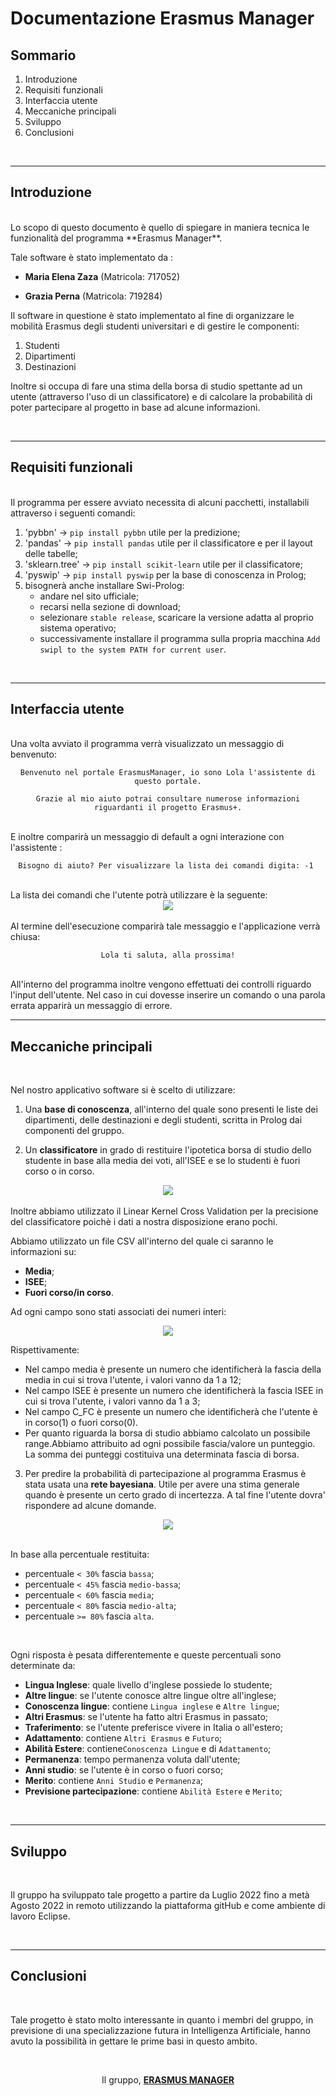 # Documentazione Erasmus Manager

## **Sommario**

1. Introduzione
2. Requisiti funzionali
3. Interfaccia utente
4. Meccaniche principali
5. Sviluppo
6. Conclusioni

<br>

***
## **Introduzione**
<br>
Lo scopo di questo documento è quello di spiegare in maniera tecnica le funzionalità del programma **Erasmus Manager**.

Tale software è stato implementato da : 

- **Maria Elena Zaza** (Matricola: 717052)

- **Grazia Perna** (Matricola: 719284)

Il software in questione è stato implementato al fine di organizzare le mobilità Erasmus degli studenti universitari e di gestire le componenti:
1. Studenti
2. Dipartimenti
3. Destinazioni

Inoltre si occupa di fare una stima della borsa di studio spettante ad un utente (attraverso l'uso di un classificatore) e di calcolare la probabilità di poter partecipare al progetto in base ad alcune informazioni.

<br>

***
## **Requisiti funzionali**
<br>
Il programma per essere avviato necessita di alcuni pacchetti, installabili attraverso i seguenti comandi:

1. 'pybbn' -> ```pip install pybbn``` utile per la predizione;
2. 'pandas' -> ```pip install pandas``` utile per il classificatore e per il layout delle tabelle;
3. 'sklearn.tree' -> ```pip install scikit-learn``` utile per il classificatore; 
4. 'pyswip' -> ```pip install pyswip``` per la base di conoscenza in Prolog;
5.  bisognerà anche installare Swi-Prolog:
    - andare nel sito ufficiale;
    - recarsi nella sezione di download;
    - selezionare ```stable release```, scaricare la versione adatta al proprio sistema operativo;
    - successivamente installare il programma sulla propria macchina ```Add swipl to the system PATH for current user```.

<br>

***
## **Interfaccia utente**
<br>
Una volta avviato il programma verrà visualizzato un messaggio di benvenuto:

<br>
<center>

```Benvenuto nel portale ErasmusManager, io sono Lola l'assistente di questo portale.```

```Grazie al mio aiuto potrai consultare numerose informazioni riguardanti il progetto Erasmus+.```
</center>
<br>
E inoltre comparirà un messaggio di default a ogni interazione con l'assistente :

<br>
<center>

```Bisogno di aiuto? Per visualizzare la lista dei comandi digita: -1 ```

</center>
<br>
La lista dei comandi che l'utente potrà utilizzare è la seguente:

<br>
<center><img src = "comandi.PNG"></center>

<br>
Al termine dell'esecuzione comparirà tale messaggio e l'applicazione verrà chiusa:

<br>
<center>

```Lola ti saluta, alla prossima!```

</center>

<br>
All'interno del programma inoltre vengono effettuati dei controlli riguardo l'input dell'utente. Nel caso in cui dovesse inserire un comando o una parola errata apparirà un messaggio di errore.

<br>

***

## **Meccaniche principali**
<br>

Nel nostro applicativo software si è scelto di utilizzare:

1. Una **base di conoscenza**, all'interno del quale sono presenti le liste dei dipartimenti, delle destinazioni e degli studenti, scritta in Prolog dai componenti del gruppo.

2. Un **classificatore** in grado di restituire l'ipotetica borsa di studio dello studente in base alla media dei voti, all'ISEE e se lo studenti è fuori corso o in corso.

<center><img src = "esempioclassificatore.PNG"></center>
<br>
Inoltre abbiamo utilizzato il Linear Kernel Cross Validation per la precisione del classificatore poichè i dati a nostra disposizione erano pochi. 

Abbiamo utilizzato un file CSV all'interno del quale ci saranno le informazioni su:
* **Media**;
* **ISEE**;
* **Fuori corso/in corso**.

Ad ogni campo sono stati associati dei numeri interi:

<center><img src = "esempioborsa.PNG"></center>

Rispettivamente:
* Nel campo media è presente un numero che identificherà la fascia della media in cui si trova l'utente, i valori vanno da 1 a 12;
* Nel campo ISEE è presente un numero che identificherà la fascia ISEE in cui si trova l'utente, i valori vanno da 1 a 3;
* Nel campo C_FC è presente un numero che identificherà che l'utente è in corso(1) o fuori corso(0).
* Per quanto riguarda la borsa di studio abbiamo calcolato un possibile range.Abbiamo attribuito ad ogni possibile fascia/valore un punteggio. La somma dei punteggi costituiva una determinata fascia di borsa.

3. Per predire la probabilità di partecipazione al programma Erasmus è stata usata una  **rete bayesiana**. Utile per avere una stima generale 
quando è presente un certo grado di incertezza. A tal fine l'utente dovra' rispondere ad alcune domande.

<center><img src = "esempioprob.PNG"></center>

<br>

In base alla percentuale restituita:
* percentuale ```< 30%``` fascia ```bassa```;
* percentuale ```< 45%``` fascia ```medio-bassa```;
* percentuale ```< 60%``` fascia ```media```;
* percentuale ```< 80%``` fascia ```medio-alta```;
* percentuale ```>= 80%``` fascia ```alta```.

<br>

Ogni risposta è pesata differentemente e queste percentuali sono determinate da:

* **Lingua Inglese**: quale livello d'inglese possiede lo studente;  
* **Altre lingue**: se l'utente conosce altre lingue oltre all'inglese;
* **Conoscenza lingue**: contiene ```Lingua inglese``` e ```Altre lingue```;
* **Altri Erasmus**: se l'utente ha fatto altri Erasmus in passato;
* **Traferimento**: se l'utente preferisce vivere in Italia o all'estero;
* **Adattamento**: contiene ```Altri Erasmus``` e ```Futuro```;
* **Abilità Estere**: contiene```Conoscenza Lingue``` e di ```Adattamento```;
* **Permanenza**: tempo permanenza voluta dall'utente;
* **Anni studio**: se l'utente è in corso o fuori corso;
* **Merito**: contiene ```Anni Studio``` e ```Permanenza```;
* **Previsione partecipazione**: contiene ```Abilità Estere``` e ```Merito```;

<br>

***

## **Sviluppo**

<br>

Il gruppo ha sviluppato tale progetto a partire da Luglio 2022 fino a metà Agosto 2022 in remoto utilizzando la piattaforma gitHub e come ambiente di lavoro Eclipse.

<br>

***

## **Conclusioni**

<br>

Tale progetto è stato molto interessante in quanto i membri del gruppo, in previsione di una specializzazione futura in Intelligenza Artificiale, hanno avuto la possibilità in gettare le prime basi in questo ambito.

<br>

<center>

Il gruppo, **[ERASMUS MANAGER](https://github.com/graziaperna/ICON-project.git)**

</center>
